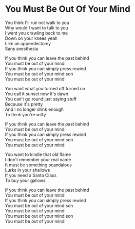 # You Must Be Out Of Your Mind

You think I'll run not walk to you  
Why would I want to talk to you  
I want you crawling back to me  
Down on your knees yeah  
Like an appendectomy  
Sans anesthesia  

If you think you can leave the past behind  
You must be out of your mind  
If you think you can simply press rewind  
You must be out of your mind son  
You must be out of your mind  

You want what you turned off turned on  
You call it sunset now it's dawn  
You can't go round just saying stuff  
Because it's pretty  
And I no longer drink enough  
To think you're witty  

If you think you can leave the past behind  
You must be out of your mind  
If you think you can simply press rewind  
You must be out of your mind son  
You must be out of your mind  

You want to kindle that old flame  
I don't remember your real name  
It must be something scandalous  
Lurks in your shallows  
If you need a Santa Claus  
To buy your gallows  

If you think you can leave the past behind  
You must be out of your mind  
If you think you can simply press rewind  
You must be out of your mind son  
You must be out of your mind  
You must be out of your mind son  
You must be out of your mind  
